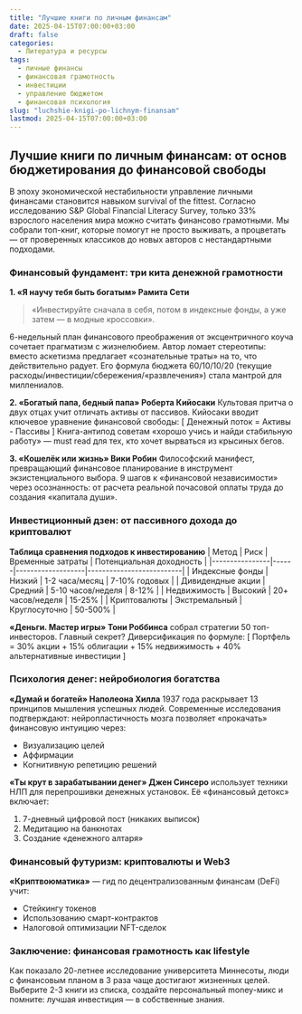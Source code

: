 ```yaml
---
title: "Лучшие книги по личным финансам"
date: 2025-04-15T07:00:00+03:00
draft: false
categories:
  - Литература и ресурсы
tags:
  - личные финансы
  - финансовая грамотность
  - инвестиции
  - управление бюджетом
  - финансовая психология
slug: "luchshie-knigi-po-lichnym-finansam"
lastmod: 2025-04-15T07:00:00+03:00
---
```


## Лучшие книги по личным финансам: от основ бюджетирования до финансовой свободы

В эпоху экономической нестабильности управление личными финансами становится навыком survival of the fittest. Согласно исследованию S&P Global Financial Literacy Survey, только 33% взрослого населения мира можно считать финансово грамотными. Мы собрали топ-книг, которые помогут не просто выживать, а процветать — от проверенных классиков до новых авторов с нестандартными подходами.

### Финансовый фундамент: три кита денежной грамотности
**1. «Я научу тебя быть богатым» Рамита Сети**
> «Инвестируйте сначала в себя, потом в индексные фонды, а уже затем — в модные кроссовки».

6-недельный план финансового преображения от эксцентричного коуча сочетает прагматизм с жизнелюбием. Автор ломает стереотипы: вместо аскетизма предлагает «сознательные траты» на то, что действительно радует. Его формула бюджета 60/10/10/20 (текущие расходы/инвестиции/сбережения/«развлечения») стала мантрой для миллениалов.

**2. «Богатый папа, бедный папа» Роберта Кийосаки**
Культовая притча о двух отцах учит отличать активы от пассивов. Кийосаки вводит ключевое уравнение финансовой свободы:
\[ Денежный поток = Активы - Пассивы \]
Книга-антипод советам «хорошо учись и найди стабильную работу» — must read для тех, кто хочет вырваться из крысиных бегов.

**3. «Кошелёк или жизнь» Вики Робин**
Философский манифест, превращающий финансовое планирование в инструмент экзистенциального выбора. 9 шагов к «финансовой независимости» через осознанность: от расчета реальной почасовой оплаты труда до создания «капитала души».

### Инвестиционный дзен: от пассивного дохода до криптовалют
**Таблица сравнения подходов к инвестированию**
| Метод          | Риск | Временные затраты | Потенциальная доходность |
|----------------|------|-------------------|--------------------------|
| Индексные фонды | Низкий | 1-2 часа/месяц    | 7-10% годовых            |
| Дивидендные акции | Средний | 5-10 часов/неделя | 8-12%                    |
| Недвижимость    | Высокий | 20+ часов/неделя  | 15-25%                   |
| Криптовалюты   | Экстремальный | Круглосуточно     | 50-500%                  |

**«Деньги. Мастер игры» Тони Роббинса** собрал стратегии 50 топ-инвесторов. Главный секрет? Диверсификация по формуле:
\[ Портфель = 30\% акции + 15\% облигации + 15\% недвижимость + 40\% альтернативные инвестиции \]

### Психология денег: нейробиология богатства
**«Думай и богатей» Наполеона Хилла** 1937 года раскрывает 13 принципов мышления успешных людей. Современные исследования подтверждают: нейропластичность мозга позволяет «прокачать» финансовую интуицию через:
- Визуализацию целей
- Аффирмации
- Когнитивную репетицию решений

**«Ты крут в зарабатывании денег» Джен Синсеро** использует техники НЛП для перепрошивки денежных установок. Её «финансовый детокс» включает:
1. 7-дневный цифровой пост (никаких выписок)
2. Медитацию на банкнотах
3. Создание «денежного алтаря»

### Финансовый футуризм: криптовалюты и Web3
**«Криптвоюматика»** — гид по децентрализованным финансам (DeFi) учит:
- Стейкингу токенов
- Использованию смарт-контрактов
- Налоговой оптимизации NFT-сделок

### Заключение: финансовая грамотность как lifestyle
Как показало 20-летнее исследование университета Миннесоты, люди с финансовым планом в 3 раза чаще достигают жизненных целей. Выберите 2-3 книги из списка, создайте персональный money-микс и помните: лучшая инвестиция — в собственные знания.
